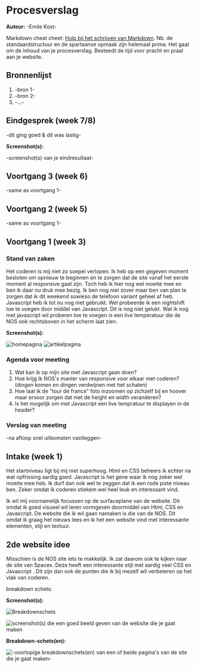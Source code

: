 # Procesverslag
**Auteur:** -Emile Kost-

Markdown cheat cheet: [Hulp bij het schrijven van Markdown](https://github.com/adam-p/markdown-here/wiki/Markdown-Cheatsheet). Nb. de standaardstructuur en de spartaanse opmaak zijn helemaal prima. Het gaat om de inhoud van je procesverslag. Besteedt de tijd voor pracht en praal aan je website.

## Bronnenlijst
1. -bron 1-
2. -bron 2-
3. -...-



## Eindgesprek (week 7/8)

-dit ging goed & dit was lastig-

**Screenshot(s):**

-screenshot(s) van je eindresultaat-



## Voortgang 3 (week 6)

-same as voortgang 1-



## Voortgang 2 (week 5)

-same as voortgang 1-



## Voortgang 1 (week 3)

### Stand van zaken
Het coderen is mij niet zo soepel verlopen. Ik heb op een gegeven moment besloten om opnieuw te beginnen en te zorgen dat de site vanaf het eerste
moment al responsive gaat zijn. Toch heb ik hier nog wel moeite mee en ben
ik daar nu druk mee bezig. Ik ben nog niet zover maar ben van plan te zorgen
dat ik dit weekend sowieso de telefoon variant geheel af heb.
Javascript heb ik tot nu nog niet gebruikt. Wel probeerde ik een nightshift
toe te  voegen door middel van Javascript. Dit is nog niet gelukt.
Wat ik nog met  javascript wil proberen toe te voegen is een live temperatuur
die de NOS ook rechtsboven in het scherm laat zien.


**Screenshot(s):**

![homepagina](images/voortgang1.jpeg)
![artikelpagina](images/voortgang2.jpeg)


### Agenda voor meeting
1. Wat kan ik op mijn site met Javascript gaan doen?
2. Hoe krijg ik NOS's manier van responsive voor elkaar met coderen? (dingen komen en dingen verdwijnen met het schalen)
3. Hoe laat ik de "tour de france" foto inzoomen op zichzelf bij en hoover maar ervoor zorgen dat niet de height en width veranderen?
4. Is het mogelijk om met Javascript een live tempratuur te displayen in
de header?


### Verslag van meeting

-na afloop snel uitkomsten vastleggen-



## Intake (week 1)

Het startniveau ligt bij mij niet superhoog. Html en CSS beheers ik echter na wat opfrissing aardig goed. Javascript is het gene waar ik nog zeker wel moeite mee heb. Ik durf dan ook wel te zeggen dat ik een rode piste niveau ben. Zeker omdat ik coderen stiekem wel heel leuk en interessant vind.

Ik wil mij voornamelijk focussen op de surfaceplane van de website. Dit omdat ik goed visueel wil leren vormgeven doormiddel van Html, CSS en Javascript.
De website die ik wil gaan namaken is die van de NOS. Dit omdat ik graag het nieuws lees en ik het een website vind met interessante elementen, stijl en textuur.

## 2de website idee
Misschien is de NOS site iets te makkelijk. Ik zat daarom ook te kijken naar
de site van Spacex. Deze heeft een interessante stijl met aardig veel CSS en Javascript  . Dit zijn dan ook de punten die ik bij mezelf wil verbeteren op het vlak van coderen.

breakdown schets:

**Screenshot(s):**

![Breakdownschets](images/breakdownschets.jpeg)

![screenshot(s) die een goed beeld geven van de website die je gaat maken](images/dummy-image.svg)

**Breakdown-schets(en):**

![-voorlopige breakdownschets(en) van een of beide pagina's van de site die je gaat maken-](images/dummy-image.svg)
